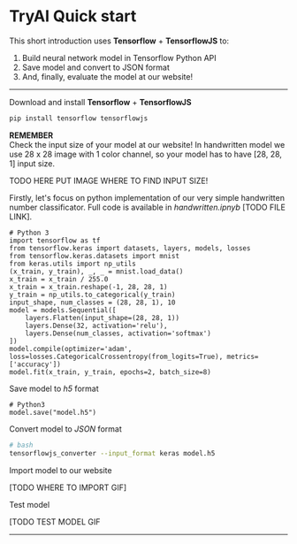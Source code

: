 # TryAI Quick start

This short introduction uses **Tensorflow** + **TensorflowJS** to:
1. Build neural network model in Tensorflow Python API
2. Save model and convert to JSON format
3. And, finally, evaluate the model at our website!
---
Download and install **Tensorflow** + **TensorflowJS**
```bash
pip install tensorflow tensorflowjs
```

**REMEMBER**  
Check the input size of your model at our website! In handwritten model we use 28 x 28 image with 1 color channel, so your model has to have [28, 28, 1] input size.

TODO HERE PUT IMAGE WHERE TO FIND INPUT SIZE!

Firstly, let's focus on python implementation of our very simple handwritten number classificator. Full code is available in *handwritten.ipnyb* [TODO FILE LINK]. 
```python3
# Python 3
import tensorflow as tf
from tensorflow.keras import datasets, layers, models, losses
from tensorflow.keras.datasets import mnist
from keras.utils import np_utils
(x_train, y_train), _, _ = mnist.load_data()
x_train = x_train / 255.0
x_train = x_train.reshape(-1, 28, 28, 1)
y_train = np_utils.to_categorical(y_train)
input_shape, num_classes = (28, 28, 1), 10
model = models.Sequential([
    layers.Flatten(input_shape=(28, 28, 1))
    layers.Dense(32, activation='relu'),
    layers.Dense(num_classes, activation='softmax')
])
model.compile(optimizer='adam', loss=losses.CategoricalCrossentropy(from_logits=True), metrics=['accuracy'])
model.fit(x_train, y_train, epochs=2, batch_size=8)
```

Save model to *h5* format

```python3
# Python3
model.save("model.h5")
```

Convert model to *JSON* format

```bash
# bash
tensorflowjs_converter --input_format keras model.h5
```

Import model to our website

[TODO WHERE TO IMPORT GIF]

Test model

[TODO TEST MODEL GIF

---